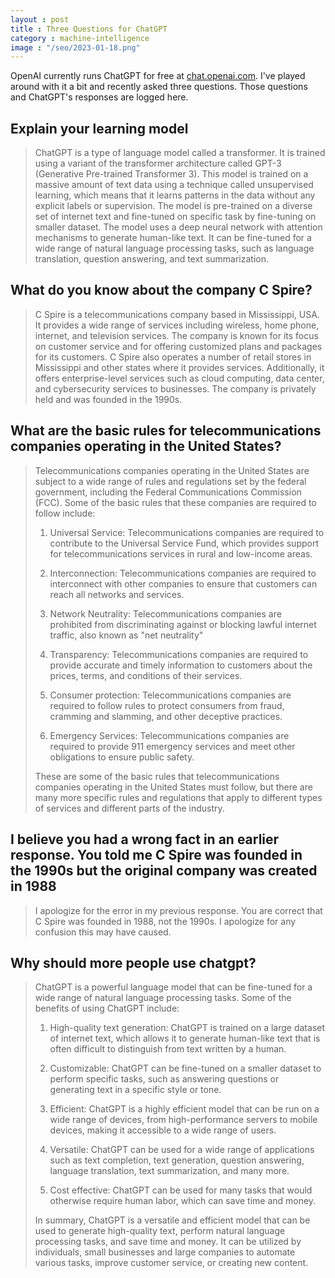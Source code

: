 ```yaml
---
layout : post
title : Three Questions for ChatGPT
category : machine-intelligence
image : "/seo/2023-01-18.png"
---
```


OpenAI currently runs ChatGPT for free at [chat.openai.com](https://chat.openai.com/chat). I've played around with it a bit and recently asked three questions. Those questions and ChatGPT's responses are logged here.

## Explain your learning model

> ChatGPT is a type of language model called a transformer. It is trained using a variant of the transformer architecture called GPT-3 (Generative Pre-trained Transformer 3). This model is trained on a massive amount of text data using a technique called unsupervised learning, which means that it learns patterns in the data without any explicit labels or supervision. The model is pre-trained on a diverse set of internet text and fine-tuned on specific task by fine-tuning on smaller dataset. The model uses a deep neural network with attention mechanisms to generate human-like text. It can be fine-tuned for a wide range of natural language processing tasks, such as language translation, question answering, and text summarization.

## What do you know about the company C Spire?

> C Spire is a telecommunications company based in Mississippi, USA. It provides a wide range of services including wireless, home phone, internet, and television services. The company is known for its focus on customer service and for offering customized plans and packages for its customers. C Spire also operates a number of retail stores in Mississippi and other states where it provides services. Additionally, it offers enterprise-level services such as cloud computing, data center, and cybersecurity services to businesses. The company is privately held and was founded in the 1990s.

## What are the basic rules for telecommunications companies operating in the United States?

>Telecommunications companies operating in the United States are subject to a wide range of rules and regulations set by the federal government, including the Federal Communications Commission (FCC). Some of the basic rules that these companies are required to follow include:
>
>1. Universal Service: Telecommunications companies are required to contribute to the Universal Service Fund, which provides support for telecommunications services in rural and low-income areas.
>
>2. Interconnection: Telecommunications companies are required to interconnect with other companies to ensure that customers can reach all networks and services.
>
>3. Network Neutrality: Telecommunications companies are prohibited from discriminating against or blocking lawful internet traffic, also known as "net neutrality"
>
>4. Transparency: Telecommunications companies are required to provide accurate and timely information to customers about the prices, terms, and conditions of their services.
>
>5. Consumer protection: Telecommunications companies are required to follow rules to protect consumers from fraud, cramming and slamming, and other deceptive practices.
>
>6. Emergency Services: Telecommunications companies are required to provide 911 emergency services and meet other obligations to ensure public safety.
>
>These are some of the basic rules that telecommunications companies operating in the United States must follow, but there are many more specific rules and regulations that apply to different types of services and different parts of the industry.

## I believe you had a wrong fact in an earlier response. You told me C Spire was founded in the 1990s but the original company was created in 1988

>I apologize for the error in my previous response. You are correct that C Spire was founded in 1988, not the 1990s. I apologize for any confusion this may have caused.

## Why should more people use chatgpt?

>ChatGPT is a powerful language model that can be fine-tuned for a wide range of natural language processing tasks. Some of the benefits of using ChatGPT include:
>
>1. High-quality text generation: ChatGPT is trained on a large dataset of internet text, which allows it to generate human-like text that is often difficult to distinguish from text written by a human.
>
>2. Customizable: ChatGPT can be fine-tuned on a smaller dataset to perform specific tasks, such as answering questions or generating text in a specific style or tone.
>
>3. Efficient: ChatGPT is a highly efficient model that can be run on a wide range of devices, from high-performance servers to mobile devices, making it accessible to a wide range of users.
>
>4. Versatile: ChatGPT can be used for a wide range of applications such as text completion, text generation, question answering, language translation, text summarization, and many more.
>
>5. Cost effective: ChatGPT can be used for many tasks that would otherwise require human labor, which can save time and money.
>
>In summary, ChatGPT is a versatile and efficient model that can be used to generate high-quality text, perform natural language processing tasks, and save time and money. It can be utilized by individuals, small businesses and large companies to automate various tasks, improve customer service, or creating new content.

